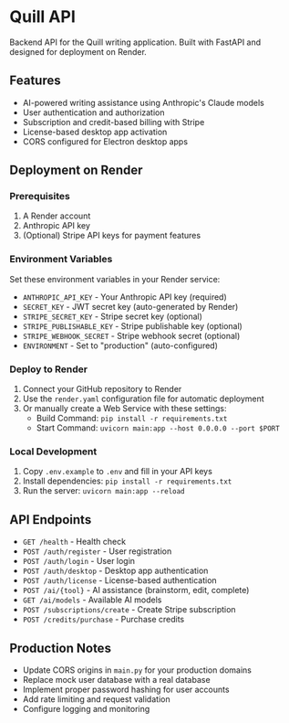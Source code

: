 # Quill API

Backend API for the Quill writing application. Built with FastAPI and designed for deployment on Render.

## Features

- AI-powered writing assistance using Anthropic's Claude models
- User authentication and authorization
- Subscription and credit-based billing with Stripe
- License-based desktop app activation
- CORS configured for Electron desktop apps

## Deployment on Render

### Prerequisites

1. A Render account
2. Anthropic API key
3. (Optional) Stripe API keys for payment features

### Environment Variables

Set these environment variables in your Render service:

- `ANTHROPIC_API_KEY` - Your Anthropic API key (required)
- `SECRET_KEY` - JWT secret key (auto-generated by Render)
- `STRIPE_SECRET_KEY` - Stripe secret key (optional)
- `STRIPE_PUBLISHABLE_KEY` - Stripe publishable key (optional)
- `STRIPE_WEBHOOK_SECRET` - Stripe webhook secret (optional)
- `ENVIRONMENT` - Set to "production" (auto-configured)

### Deploy to Render

1. Connect your GitHub repository to Render
2. Use the `render.yaml` configuration file for automatic deployment
3. Or manually create a Web Service with these settings:
   - Build Command: `pip install -r requirements.txt`
   - Start Command: `uvicorn main:app --host 0.0.0.0 --port $PORT`

### Local Development

1. Copy `.env.example` to `.env` and fill in your API keys
2. Install dependencies: `pip install -r requirements.txt`
3. Run the server: `uvicorn main:app --reload`

## API Endpoints

- `GET /health` - Health check
- `POST /auth/register` - User registration
- `POST /auth/login` - User login
- `POST /auth/desktop` - Desktop app authentication
- `POST /auth/license` - License-based authentication
- `POST /ai/{tool}` - AI assistance (brainstorm, edit, complete)
- `GET /ai/models` - Available AI models
- `POST /subscriptions/create` - Create Stripe subscription
- `POST /credits/purchase` - Purchase credits

## Production Notes

- Update CORS origins in `main.py` for your production domains
- Replace mock user database with a real database
- Implement proper password hashing for user accounts
- Add rate limiting and request validation
- Configure logging and monitoring
